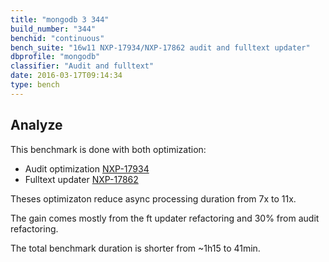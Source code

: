 ```yaml
---
title: "mongodb 3 344"
build_number: "344"
benchid: "continuous"
bench_suite: "16w11 NXP-17934/NXP-17862 audit and fulltext updater"
dbprofile: "mongodb"
classifier: "Audit and fulltext"
date: 2016-03-17T09:14:34
type: bench
---
```

## Analyze
This benchmark is done with both optimization:

- Audit optimization [NXP-17934](https://jira.nuxeo.com/browse/NXP-17934)
- Fulltext updater [NXP-17862](https://jira.nuxeo.com/browse/NXP-17862)

Theses optimizaton reduce async processing duration from 7x to 11x.

The gain comes mostly from the ft updater refactoring and 30% from audit refactoring.

The total benchmark duration is shorter from ~1h15 to 41min.